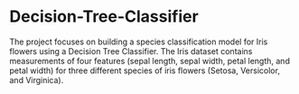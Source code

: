 # Decision-Tree-Classifier

The project focuses on building a species classification model for Iris flowers using a Decision Tree Classifier. The Iris dataset contains measurements of four features (sepal length, sepal width, petal length, and petal width) for three different species of iris flowers (Setosa, Versicolor, and Virginica).
